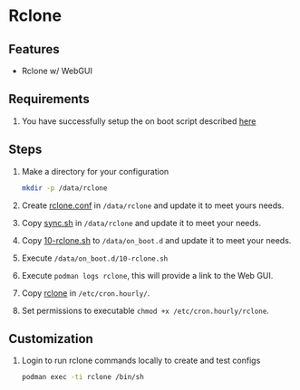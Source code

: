 # Rclone

## Features

- Rclone w/ WebGUI

## Requirements

1. You have successfully setup the on boot script described [here](https://github.com/chalk-hwang/unifios-utilities/tree/main/on-boot-script)

## Steps

1. Make a directory for your configuration

   ```sh
   mkdir -p /data/rclone
   ```

2. Create [rclone.conf](https://rclone.org/commands/rclone_config/) in `/data/rclone` and update it to meet yours needs.
3. Copy [sync.sh](sync.sh) in `/data/rclone` and update it to meet your needs.
4. Copy [10-rclone.sh](10-rclone.sh) to `/data/on_boot.d` and update it to meet your needs.
5. Execute `/data/on_boot.d/10-rclone.sh`
6. Execute `podman logs rclone`, this will provide a link to the Web GUI.
7. Copy [rclone](rclone) in `/etc/cron.hourly/`.
8. Set permissions to executable `chmod +x /etc/cron.hourly/rclone`.

## Customization

1. Login to run rclone commands locally to create and test configs

   ```sh
   podman exec -ti rclone /bin/sh
   ```
